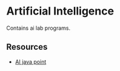 # Artificial Intelligence

Contains ai lab programs.

## Resources

- [AI java point](https://www.javatpoint.com/artificial-intelligence-tutorial)
